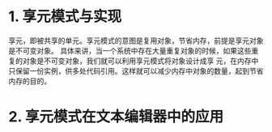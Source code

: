 # 1. 享元模式与实现
享元，即被共享的单元。享元模式的意图是复用对象，节省内存，前提是享元对象是不可变对象。
具体来讲，当一个系统中存在大量重复对象的时候，如果这些重复的对象是不可变对象，我们就可以利用享元模式将对象设计成享
元，在内存中只保留一份实例，供多处代码引用。这样就可以减少内存中对象的数量，起到节省内存的目的。

# 2. 享元模式在文本编辑器中的应用
